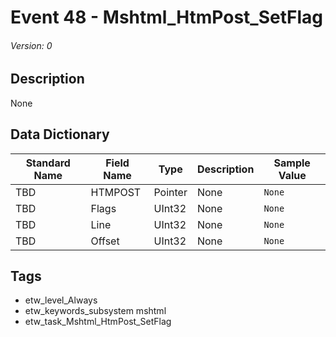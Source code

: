 # Event 48 - Mshtml_HtmPost_SetFlag
###### Version: 0

## Description
None

## Data Dictionary
|Standard Name|Field Name|Type|Description|Sample Value|
|---|---|---|---|---|
|TBD|HTMPOST|Pointer|None|`None`|
|TBD|Flags|UInt32|None|`None`|
|TBD|Line|UInt32|None|`None`|
|TBD|Offset|UInt32|None|`None`|

## Tags
* etw_level_Always
* etw_keywords_subsystem mshtml
* etw_task_Mshtml_HtmPost_SetFlag